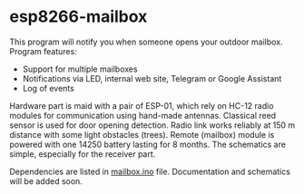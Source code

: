 # esp8266-mailbox

This program will notify you when someone opens your outdoor mailbox. Program features:

* Support for multiple mailboxes
* Notifications via LED, internal web site, Telegram or Google Assistant
* Log of events

Hardware part is maid with a pair of ESP-01, which rely on HC-12 radio modules for communication using hand-made antennas. Classical reed sensor is used for door opening detection. Radio link works reliably at 150 m distance with some light obstacles (trees). Remote (mailbox) module is powered with one 14250 battery lasting for 8 months. The schematics are simple, especially for the receiver part. 

Dependencies are listed in [mailbox.ino](mailbox/mailbox.ino) file. Documentation and schematics will be added soon.
